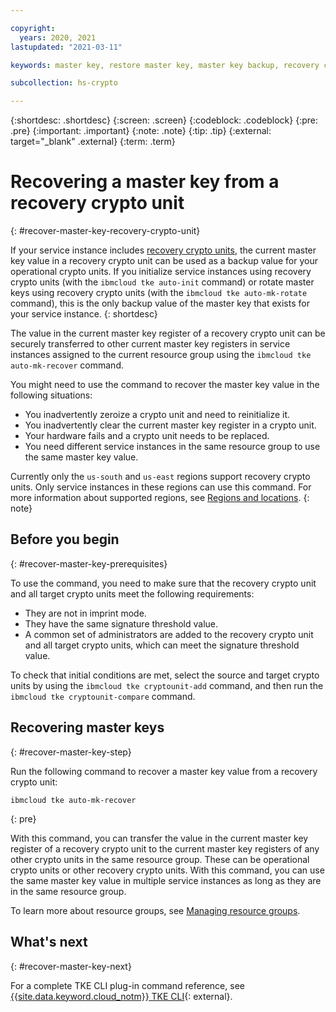 ```yaml
---

copyright:
  years: 2020, 2021
lastupdated: "2021-03-11"

keywords: master key, restore master key, master key backup, recovery crypto unit, master key recover

subcollection: hs-crypto

---
```


{:shortdesc: .shortdesc}
{:screen: .screen}
{:codeblock: .codeblock}
{:pre: .pre}
{:important: .important}
{:note: .note}
{:tip: .tip}
{:external: target="_blank" .external}
{:term: .term}

# Recovering a master key from a recovery crypto unit
{: #recover-master-key-recovery-crypto-unit}

If your service instance includes [recovery crypto units](/docs/hs-crypto?topic=hs-crypto-initialize-instance-mode#understand-recovery-crypto-unit), the current master key value in a recovery crypto unit can be used as a backup value for your operational crypto units. If you initialize service instances using recovery crypto units (with the `ibmcloud tke auto-init` command) or rotate master keys using recovery crypto units (with the `ibmcloud tke auto-mk-rotate` command), this is the only backup value of the master key that exists for your service instance.
{: shortdesc}

The value in the current master key register of a recovery crypto unit can be securely transferred to other current master key registers in service instances assigned to the current resource group using the `ibmcloud tke auto-mk-recover` command.

You might need to use the command to recover the master key value in the following situations:

* You inadvertently zeroize a crypto unit and need to reinitialize it.
* You inadvertently clear the current master key register in a crypto unit.
* Your hardware fails and a crypto unit needs to be replaced.
* You need different service instances in the same resource group to use the same master key value.

Currently only the `us-south` and `us-east` regions support recovery crypto units. Only service instances in these regions can use this command. For more information about supported regions, see [Regions and locations](/docs/hs-crypto?topic=hs-crypto-regions).
{: note}

## Before you begin
{: #recover-master-key-prerequisites}

To use the command, you need to make sure that the recovery crypto unit and all target crypto units meet the following requirements:

* They are not in imprint mode.
* They have the same signature threshold value.
* A common set of administrators are added to the recovery crypto unit and all target crypto units, which can meet the signature threshold value.

To check that initial conditions are met, select the source and target crypto units by using the `ibmcloud tke cryptounit-add` command, and then run the `ibmcloud tke cryptounit-compare` command.

## Recovering master keys
{: #recover-master-key-step}

Run the following command to recover a master key value from a recovery crypto unit:

```
ibmcloud tke auto-mk-recover
```
{: pre}

With this command, you can transfer the value in the current master key register of a recovery crypto unit to the current master key registers of any other crypto units in the same resource group. These can be operational crypto units or other recovery crypto units. With this command, you can use the same master key value in multiple service instances as long as they are in the same resource group.

To learn more about resource groups, see [Managing resource groups](/docs/account?topic=account-rgs).

## What's next
{: #recover-master-key-next}

For a complete TKE CLI plug-in command reference, see [{{site.data.keyword.cloud_notm}} TKE CLI](/docs/hs-crypto-cli-plugin?topic=hs-crypto-cli-plugin-tke_cli_plugin){: external}.
